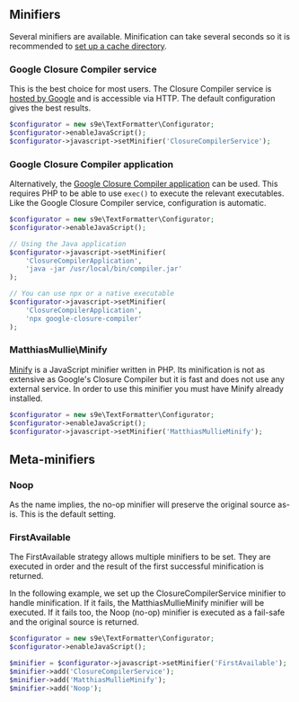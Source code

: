 <h2>Minifiers</h2>

Several minifiers are available. Minification can take several seconds so it is recommended to [set up a cache directory](Introduction.md#speed-up-minification-with-a-cache).

### Google Closure Compiler service

This is the best choice for most users. The Closure Compiler service is [hosted by Google](https://developers.google.com/closure/compiler/docs/terms_ui?csw=1) and is accessible via HTTP. The default configuration gives the best results.

```php
$configurator = new s9e\TextFormatter\Configurator;
$configurator->enableJavaScript();
$configurator->javascript->setMinifier('ClosureCompilerService');
```

### Google Closure Compiler application

Alternatively, the [Google Closure Compiler application](https://developers.google.com/closure/compiler/docs/gettingstarted_app) can be used. This requires PHP to be able to use `exec()` to execute the relevant executables. Like the Google Closure Compiler service, configuration is automatic.

```php
$configurator = new s9e\TextFormatter\Configurator;
$configurator->enableJavaScript();

// Using the Java application
$configurator->javascript->setMinifier(
	'ClosureCompilerApplication',
	'java -jar /usr/local/bin/compiler.jar'
);

// You can use npx or a native executable
$configurator->javascript->setMinifier(
	'ClosureCompilerApplication',
	'npx google-closure-compiler'
);
```

### MatthiasMullie\\Minify

[Minify](https://www.minifier.org/) is a JavaScript minifier written in PHP. Its minification is not as extensive as Google's Closure Compiler but it is fast and does not use any external service. In order to use this minifier you must have Minify already installed.

```php
$configurator = new s9e\TextFormatter\Configurator;
$configurator->enableJavaScript();
$configurator->javascript->setMinifier('MatthiasMullieMinify');
```

## Meta-minifiers

### Noop

As the name implies, the no-op minifier will preserve the original source as-is. This is the default setting.

### FirstAvailable

The FirstAvailable strategy allows multiple minifiers to be set. They are executed in order and the result of the first successful minification is returned.

In the following example, we set up the ClosureCompilerService minifier to handle minification. If it fails, the MatthiasMullieMinify minifier will be executed. If it fails too, the Noop (no-op) minifier is executed as a fail-safe and the original source is returned.

```php
$configurator = new s9e\TextFormatter\Configurator;
$configurator->enableJavaScript();

$minifier = $configurator->javascript->setMinifier('FirstAvailable');
$minifier->add('ClosureCompilerService');
$minifier->add('MatthiasMullieMinify');
$minifier->add('Noop');
```
